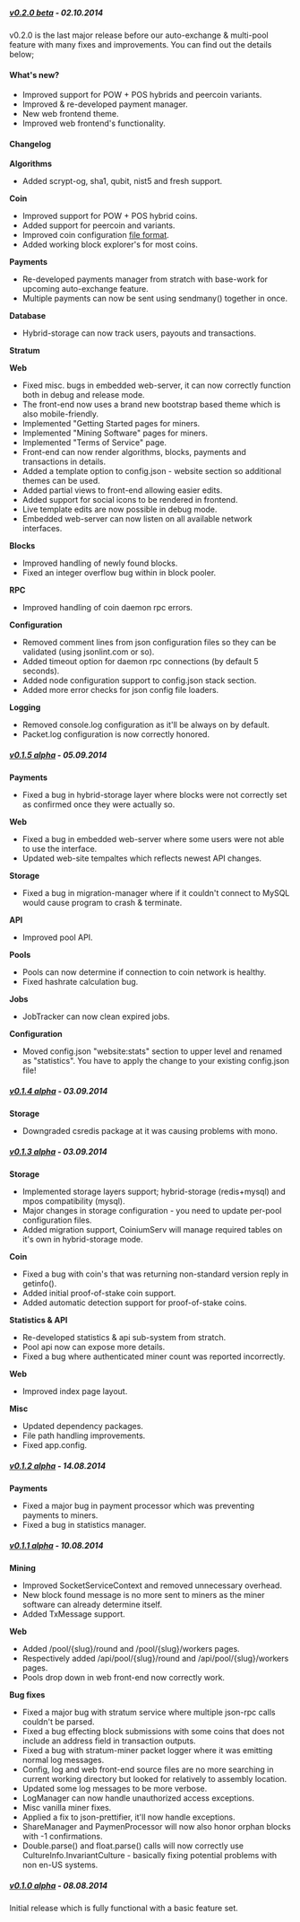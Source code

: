 ##### [v0.2.0 beta](https://github.com/CoiniumServ/CoiniumServ/releases/tag/v0.2.0-beta) - 02.10.2014

v0.2.0 is the last major release before our auto-exchange & multi-pool feature with many fixes and improvements. You can find out the details below;

#### What's new?

* Improved support for POW + POS hybrids and peercoin variants.
* Improved & re-developed payment manager.
* New web frontend theme.
* Improved web frontend's functionality.

#### Changelog

**Algorithms**
* Added scrypt-og, sha1, qubit, nist5 and fresh support.

**Coin**
* Improved support for POW + POS hybrid coins.
* Added support for peercoin and variants.
* Improved coin configuration [file format](https://github.com/CoiniumServ/CoiniumServ/blob/master/src/CoiniumServ/config/coins/README.md).
* Added working block explorer's for most coins.

**Payments**
* Re-developed payments manager from stratch with base-work for upcoming auto-exchange feature.
* Multiple payments can now be sent using sendmany() together in once.

**Database**
* Hybrid-storage can now track users, payouts and transactions.

**Stratum**

**Web**
* Fixed misc. bugs in embedded web-server, it can now correctly function both in debug and release mode.
* The front-end now uses a brand new bootstrap based theme which is also mobile-friendly.
* Implemented "Getting Started pages for miners.
* Implemented "Mining Software" pages for miners.
* Implemented "Terms of Service" page.
* Front-end can now render algorithms, blocks, payments and transactions in details.
* Added a template option to config.json - website section so additional themes can be used.
* Added partial views to front-end allowing easier edits.
* Added support for social icons to be rendered in frontend.
* Live template edits are now possible in debug mode.
* Embedded web-server can now listen on all available network interfaces.

**Blocks**
* Improved handling of newly found blocks. 
* Fixed an integer overflow bug within in block pooler.

**RPC**
* Improved handling of coin daemon rpc errors.

**Configuration**
* Removed comment lines from json configuration files so they can be validated (using jsonlint.com or so).
* Added timeout option for daemon rpc connections (by default 5 seconds).
* Added node configuration support to config.json stack section.
* Added more error checks for json config file loaders.

**Logging**
* Removed console.log configuration as it'll be always on by default.
* Packet.log configuration is now correctly honored.

##### [v0.1.5 alpha](https://github.com/CoiniumServ/CoiniumServ/releases/tag/v0.1.5-alpha) - 05.09.2014

**Payments**
* Fixed a bug in hybrid-storage layer where blocks were not correctly set as confirmed once they were actually so.

**Web**
* Fixed a bug in embedded web-server where some users were not able to use the interface.
* Updated web-site tempaltes which reflects newest API changes.

**Storage**
* Fixed a bug in migration-manager where if it couldn't connect to MySQL would cause program to crash & terminate.

**API**
* Improved pool API.
 
**Pools**
* Pools can now determine if connection to coin network is healthy.
* Fixed hashrate calculation bug.

**Jobs**
* JobTracker can now clean expired jobs.
 
**Configuration**
* Moved config.json "website:stats" section to upper level and renamed as "statistics". You have to apply the change to your existing config.json file!

##### [v0.1.4 alpha](https://github.com/CoiniumServ/CoiniumServ/releases/tag/v0.1.4-alpha) - 03.09.2014

**Storage**
* Downgraded csredis package at it was causing problems with mono.

##### [v0.1.3 alpha](https://github.com/CoiniumServ/CoiniumServ/releases/tag/v0.1.3-alpha) - 03.09.2014

**Storage**
* Implemented storage layers support; hybrid-storage (redis+mysql) and mpos compatibility (mysql).
* Major changes in storage configuration - you need to update per-pool configuration files.
* Added migration support, CoiniumServ will manage required tables on it's own in hybrid-storage mode.
 
**Coin**
* Fixed a bug with coin's that was returning non-standard version reply in getinfo().
* Added initial proof-of-stake coin support.
* Added automatic detection support for proof-of-stake coins.

**Statistics & API**
* Re-developed statistics & api sub-system from stratch.
* Pool api now can expose more details.
* Fixed a bug where authenticated miner count was reported incorrectly.
 
**Web**
* Improved index page layout.

**Misc**
* Updated dependency packages.
* File path handling improvements.
* Fixed app.config.

##### [v0.1.2 alpha](https://github.com/CoiniumServ/CoiniumServ/releases/tag/v0.1.2-alpha) - 14.08.2014

**Payments**
* Fixed a major bug in payment processor which was preventing payments to miners.
* Fixed a bug in statistics manager.

##### [v0.1.1 alpha](https://github.com/CoiniumServ/CoiniumServ/releases/tag/v0.1.1-alpha) - 10.08.2014
**Mining**
* Improved SocketServiceContext and removed unnecessary overhead.
* New block found message is no more sent to miners as the miner software can already determine itself.
* Added TxMessage support.
 
**Web**
* Added /pool/{slug}/round and /pool/{slug}/workers pages.
* Respectively added /api/pool/{slug}/round and /api/pool/{slug}/workers pages.
* Pools drop down in web front-end now correctly work.

**Bug fixes**
* Fixed a major bug with stratum service where multiple json-rpc calls couldn't be parsed.
* Fixed a bug effecting block submissions with some coins that does not include an address field in transaction outputs.
* Fixed a bug with stratum-miner packet logger where it was emitting normal log messages.
* Config, log and web front-end source files are no more searching in current working directory but looked for relatively to assembly location.
* Updated some log messages to be more verbose.
* LogManager can now handle unauthorized access exceptions.
* Misc vanilla miner fixes.
* Applied a fix to json-prettifier, it'll now handle exceptions.
* ShareManager and PaymenProcessor will now also honor orphan blocks with -1 confirmations.
* Double.parse() and float.parse() calls will now correctly use CultureInfo.InvariantCulture - basically fixing potential problems with non en-US systems.


##### [v0.1.0 alpha](https://github.com/CoiniumServ/CoiniumServ/releases/tag/v0.1.0-alpha) - 08.08.2014

Initial release which is fully functional with a basic feature set.
